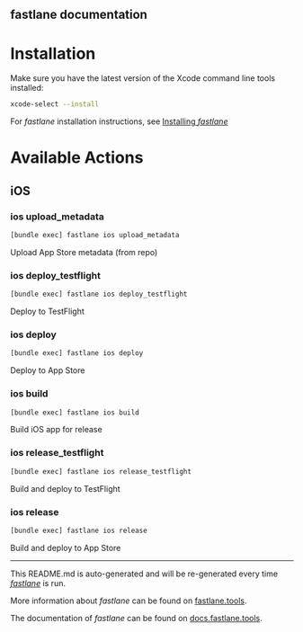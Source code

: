 fastlane documentation
----

# Installation

Make sure you have the latest version of the Xcode command line tools installed:

```sh
xcode-select --install
```

For _fastlane_ installation instructions, see [Installing _fastlane_](https://docs.fastlane.tools/#installing-fastlane)

# Available Actions

## iOS

### ios upload_metadata

```sh
[bundle exec] fastlane ios upload_metadata
```

Upload App Store metadata (from repo)

### ios deploy_testflight

```sh
[bundle exec] fastlane ios deploy_testflight
```

Deploy to TestFlight

### ios deploy

```sh
[bundle exec] fastlane ios deploy
```

Deploy to App Store

### ios build

```sh
[bundle exec] fastlane ios build
```

Build iOS app for release

### ios release_testflight

```sh
[bundle exec] fastlane ios release_testflight
```

Build and deploy to TestFlight

### ios release

```sh
[bundle exec] fastlane ios release
```

Build and deploy to App Store

----

This README.md is auto-generated and will be re-generated every time [_fastlane_](https://fastlane.tools) is run.

More information about _fastlane_ can be found on [fastlane.tools](https://fastlane.tools).

The documentation of _fastlane_ can be found on [docs.fastlane.tools](https://docs.fastlane.tools).

